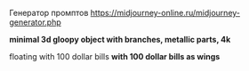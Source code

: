 
Генератор промптов
https://midjourney-online.ru/midjourney-generator.php




**minimal 3d gloopy object with branches, metallic parts, 4k**

floating with 100 dollar bills
**with 100 dollar bills as wings**


